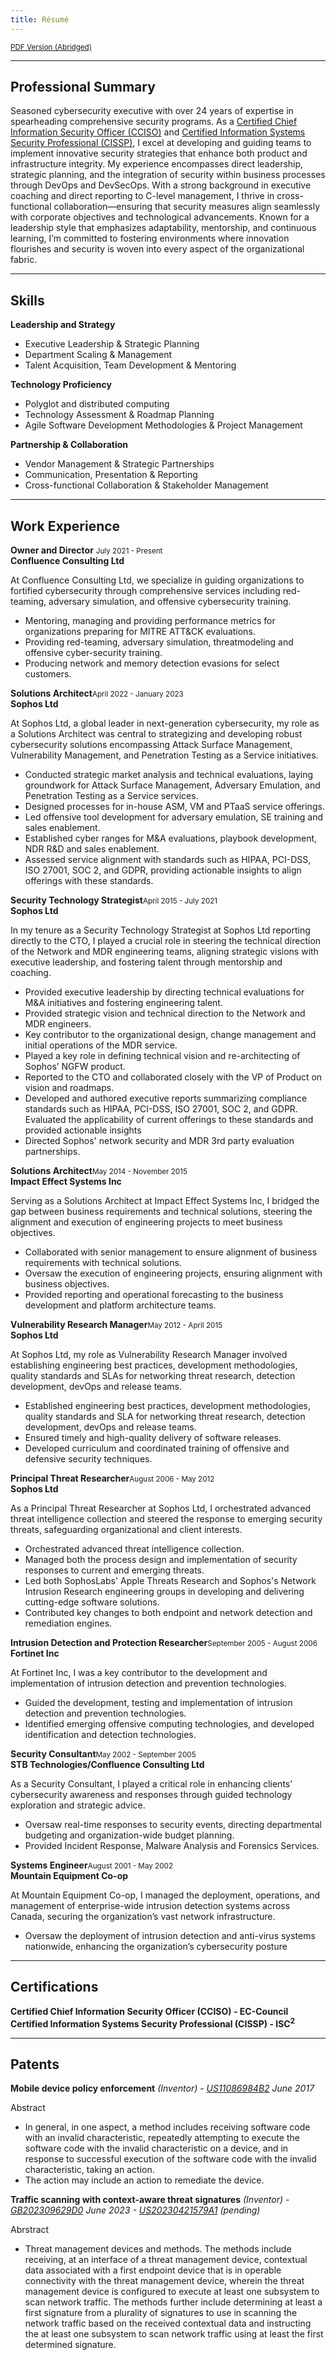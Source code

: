 ```yaml
---
title: Résumé
---
```


<div class="resume-body">

<a href="/files/MichaelShannon_Resume.pdf" download><small>PDF Version (Abridged)</small></a>

<hr/>

## Professional Summary

<div class="prosum">

Seasoned cybersecurity executive with over 24 years of expertise in spearheading comprehensive security programs. As a <a href="https://www.cyber.gc.ca/en/guidance/certifications-field-cyber-security#tab6" target="_blank">Certified Chief Information Security Officer (CCISO)</a> and <a href="https://en.wikipedia.org/wiki/Certified_Information_Systems_Security_Professional" target="_blank">Certified Information Systems Security Professional (CISSP)</a>, I excel at developing and guiding teams to implement innovative security strategies that enhance both product and infrastructure integrity. My experience encompasses direct leadership, strategic planning, and the integration of security within business processes through DevOps and DevSecOps. With a strong background in executive coaching and direct reporting to C-level management, I thrive in cross-functional collaboration—ensuring that security measures align seamlessly with corporate objectives and technological advancements. Known for a leadership style that emphasizes adaptability, mentorship, and continuous learning, I’m committed to fostering environments where innovation flourishes and security is woven into every aspect of the organizational fabric.

</div>

<hr/>

## Skills

<div class="skills">

**Leadership and Strategy**<br/>

* Executive Leadership & Strategic Planning
* Department Scaling & Management
* Talent Acquisition, Team Development & Mentoring

**Technology Proficiency**<br/>

* Polyglot and distributed computing
* Technology Assessment & Roadmap Planning
* Agile Software Development Methodologies & Project Management

**Partnership & Collaboration**<br/>

* Vendor Management & Strategic Partnerships
* Communication, Presentation & Reporting
* Cross-functional Collaboration & Stakeholder Management

</div>

<hr/>

## Work Experience

<div class="exp">

<b>Owner and Director</b> <span class="fr"><small>July 2021 - Present</small></span><br>
<b>Confluence Consulting Ltd</b>

At Confluence Consulting Ltd, we specialize in guiding organizations to fortified cybersecurity through comprehensive services including red-teaming, adversary simulation, and offensive cybersecurity training.

* Mentoring, managing and providing performance metrics for organizations preparing for MITRE ATT&CK evaluations.
* Providing red-teaming, adversary simulation, threatmodeling and offensive cyber-security training.
* Producing network and memory detection evasions for select customers.

<b>Solutions Architect</b><span class="fr"><small>April 2022 - January 2023</small></span><br>
<b>Sophos Ltd</b>

At Sophos Ltd, a global leader in next-generation cybersecurity, my role as a Solutions Architect was central to strategizing and developing robust cybersecurity solutions encompassing Attack Surface Management, Vulnerability Management, and Penetration Testing as a Service initiatives.

* Conducted strategic market analysis and technical evaluations, laying groundwork for Attack Surface Management, Adversary Emulation, and Penetration Testing as a Service services.
* Designed processes for in-house ASM, VM and PTaaS service offerings.
* Led offensive tool development for adversary emulation, SE training and sales enablement.
* Established cyber ranges for M&A evaluations, playbook development, NDR R&D and sales enablement.
* Assessed service alignment with standards such as HIPAA, PCI-DSS, ISO 27001, SOC 2, and GDPR, providing actionable insights to align offerings with these standards.


<b>Security Technology Strategist</b><span class="fr"><small>April 2015 - July 2021</small></span><br>
<b>Sophos Ltd</b>

In my tenure as a Security Technology Strategist at Sophos Ltd reporting directly to the CTO, I played a crucial role in steering the technical direction of the Network and MDR engineering teams, aligning strategic visions with executive leadership, and fostering talent through mentorship and coaching.

* Provided executive leadership by directing technical evaluations for M&A initiatives and fostering engineering talent.
* Provided strategic vision and technical direction to the Network and MDR engineers.
* Key contributor to the organizational design, change management and initial operations of the MDR service.
* Played a key role in defining technical vision and re-architecting of Sophos’ NGFW product.	
* Reported to the CTO and collaborated closely with the VP of Product on vision and roadmaps.
* Developed and authored executive reports summarizing compliance standards such as HIPAA, PCI-DSS, ISO 27001, SOC 2, and GDPR. Evaluated the applicability of current offerings to these standards and provided actionable insights 
* Directed Sophos' network security and MDR 3rd party evaluation partnerships.


<b>Solutions Architect</b><span class="fr"><small>May 2014 - November 2015</small></span><br>
<b>Impact Effect Systems Inc</b>

Serving as a Solutions Architect at Impact Effect Systems Inc, I bridged the gap between business requirements and technical solutions, steering the alignment and execution of engineering projects to meet business objectives.

* Collaborated with senior management to ensure alignment of business requirements with technical solutions.
* Oversaw the execution of engineering projects, ensuring alignment with business objectives.
* Provided reporting and operational forecasting to the business development and platform architecture teams.


<b>Vulnerability Research Manager</b><span class="fr"><small>May 2012 - April 2015</small></span><br>
<b>Sophos Ltd</b>

At Sophos Ltd, my role as Vulnerability Research Manager involved establishing engineering best practices, development methodologies, quality standards and SLAs for networking threat research, detection development, devOps and release teams.  

* Established engineering best practices, development methodologies, quality standards and SLA for networking threat research, detection development, devOps and release teams.  
* Ensured timely and high-quality delivery of software releases.
* Developed curriculum and coordinated training of offensive and defensive security techniques.


<b>Principal Threat Researcher</b><span class="fr"><small>August 2006 - May 2012</small></span><br>
<b>Sophos Ltd</b>

As a Principal Threat Researcher at Sophos Ltd, I orchestrated advanced threat intelligence collection and steered the response to emerging security threats, safeguarding organizational and client interests.

* Orchestrated advanced threat intelligence collection.
* Managed both the process design and implementation of security responses to current and emerging threats.
* Led both SophosLabs' Apple Threats Research and Sophos's Network Intrusion Research engineering groups in developing and delivering cutting-edge software solutions.
* Contributed key changes to both endpoint and network detection and remediation engines.



<b>Intrusion Detection and Protection Researcher</b><span class="fr"><small>September 2005 - August 2006</small></span><br>
<b>Fortinet Inc</b>

At Fortinet Inc, I was a key contributor to the development and implementation of intrusion detection and prevention technologies.

* Guided the development, testing and implementation of intrusion detection and prevention technologies.
* Identified emerging offensive computing technologies, and developed identification and detection technologies.


<b>Security Consultant</b><span class="fr"><small>May 2002 - September 2005</small></span><br>
<b>STB Technologies/Confluence Consulting Ltd</b>

As a Security Consultant, I played a critical role in enhancing clients’ cybersecurity awareness and responses through guided technology exploration and strategic advice.

* Oversaw real-time responses to security events, directing departmental budgeting and organization-wide budget planning.
* Provided Incident Response, Malware Analysis and Forensics Services.


<b>Systems Engineer</b><span class="fr"><small>August 2001 - May 2002</small></span><br>
<b>Mountain Equipment Co-op</b>

At Mountain Equipment Co-op, I managed the deployment, operations, and management of enterprise-wide intrusion detection systems across Canada, securing the organization’s vast network infrastructure.

* Oversaw the deployment of intrusion detection and anti-virus systems nationwide, enhancing the organization’s cybersecurity posture

</div>

<hr>

## Certifications

<div class="certifications">

**<b>Certified Chief Information Security Officer (CCISO) - EC-Council</b>**  
**<b>Certified Information Systems Security Professional (CISSP) - ISC<sup>2</sup></b>**

</div>

<hr>


## Patents

<div class="patents">

**<b>Mobile device policy enforcement</b>** *(Inventor)* - *<a href="https://patents.google.com/patent/US11086984B2" target="_blank">US11086984B2</a> June 2017*

Abstract<br/>
	 
- In general, in one aspect, a method includes receiving software code with an invalid characteristic, repeatedly attempting to execute the software code with the invalid characteristic on a device, and in response to successful execution of the software code with the invalid characteristic, taking an action.
- The action may include an action to remediate the device.

**<b>Traffic scanning with context-aware threat signatures</b>** *(Inventor)* - *<a href="https://patents.google.com/patent/GB202309629D0" target="_blank">GB202309629D0</a> June 2023 - <a href="https://patents.google.com/patent/US20230421579A1/en" target="_blank">US20230421579A1</a> (pending)*

Abrstract<br/>

- Threat management devices and methods. The methods include receiving, at an interface of a threat management device, contextual data associated with a first endpoint device that is in operable connectivity with the threat management device, wherein the threat management device is configured to execute at least one subsystem to scan network traffic. The methods further include determining at least a first signature from a plurality of signatures to use in scanning the network traffic based on the received contextual data and instructing the at least one subsystem to scan network traffic using at least the first determined signature.

</div> 	 
</div>
